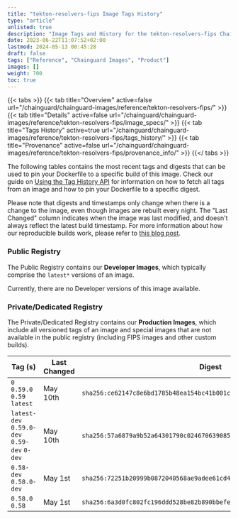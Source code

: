 ```yaml
---
title: "tekton-resolvers-fips Image Tags History"
type: "article"
unlisted: true
description: "Image Tags and History for the tekton-resolvers-fips Chainguard Image"
date: 2023-06-22T11:07:52+02:00
lastmod: 2024-05-13 00:45:28
draft: false
tags: ["Reference", "Chainguard Images", "Product"]
images: []
weight: 700
toc: true
---
```


{{< tabs >}}
{{< tab title="Overview" active=false url="/chainguard/chainguard-images/reference/tekton-resolvers-fips/" >}}
{{< tab title="Details" active=false url="/chainguard/chainguard-images/reference/tekton-resolvers-fips/image_specs/" >}}
{{< tab title="Tags History" active=true url="/chainguard/chainguard-images/reference/tekton-resolvers-fips/tags_history/" >}}
{{< tab title="Provenance" active=false url="/chainguard/chainguard-images/reference/tekton-resolvers-fips/provenance_info/" >}}
{{</ tabs >}}

The following tables contains the most recent tags and digests that can be used to pin your Dockerfile to a specific build of this image. Check our guide on [Using the Tag History API](/chainguard/chainguard-images/using-the-tag-history-api/) for information on how to fetch all tags from an image and how to pin your Dockerfile to a specific digest.

Please note that digests and timestamps only change when there is a change to the image, even though images are rebuilt every night. The "Last Changed" column indicates when the image was last modified, and doesn't always reflect the latest build timestamp. For more information about how our reproducible builds work, please refer to [this blog post](https://www.chainguard.dev/unchained/reproducing-chainguards-reproducible-image-builds).

### Public Registry
The Public Registry contains our **Developer Images**, which typically comprise the `latest*` versions of an image.

Currently, there are no Developer versions of this image available.

### Private/Dedicated Registry
The Private/Dedicated Registry contains our **Production Images**, which include all versioned tags of an image and special images that are not available in the public registry (including FIPS images and other custom builds).

| Tag (s)                                       | Last Changed | Digest                                                                    |
|-----------------------------------------------|--------------|---------------------------------------------------------------------------|
|  `0` `0.59.0` `0.59` `latest`                 | May 10th     | `sha256:ce62147c8e6bd1785b48ea154bc41b001ce6f4c82a712e2b34208a938f62c8f3` |
|  `latest-dev` `0.59.0-dev` `0.59-dev` `0-dev` | May 10th     | `sha256:57a6879a9b52a64301790c0246706390850651f4ec1f5f923bac2417b1780878` |
|  `0.58-dev` `0.58.0-dev`                      | May 1st      | `sha256:72251b20999b0872040568ae9adee61cd4d26e47c39218e9cd3c9c5635ca9018` |
|  `0.58.0` `0.58`                              | May 1st      | `sha256:6a3d0fc802fc196ddd528be82b890bbefeda5ee0f5e055275a71400bb351438c` |

